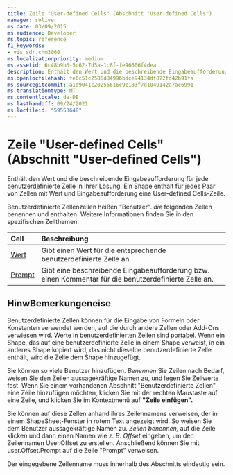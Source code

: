 ```yaml
---
title: Zeile "User-defined Cells" (Abschnitt "User-defined Cells")
manager: soliver
ms.date: 03/09/2015
ms.audience: Developer
ms.topic: reference
f1_keywords:
- vis_sdr.chm3060
ms.localizationpriority: medium
ms.assetid: 6c48b9b3-5c62-7d5a-1c8f-fe96606f4dea
description: Enthält den Wert und die beschreibende Eingabeaufforderung für jede benutzerdefinierte Zelle in Ihrer Lösung. Ein Shape enthält für jedes Paar von Zellen mit Wert und Eingabeaufforderung eine User-defined Cells-Zeile.
ms.openlocfilehash: fe6c51c2586d84996bdce94134df872fd42b91fa
ms.sourcegitcommit: a1d9041c20256616c9c183f7d1049142a7ac6991
ms.translationtype: MT
ms.contentlocale: de-DE
ms.lasthandoff: 09/24/2021
ms.locfileid: "59553648"
---
```

# <a name="user-defined-cells-row-user-defined-cells-section"></a>Zeile "User-defined Cells" (Abschnitt "User-defined Cells")

Enthält den Wert und die beschreibende Eingabeaufforderung für jede benutzerdefinierte Zelle in Ihrer Lösung. Ein Shape enthält für jedes Paar von Zellen mit Wert und Eingabeaufforderung eine User-defined Cells-Zeile.
  
Benutzerdefinierte Zellenzeilen heißen "Benutzer". *die*  folgenden Zellen benennen und enthalten. Weitere Informationen finden Sie in den spezifischen Zellthemen. 
  
|**Cell**|**Beschreibung**|
|:-----|:-----|
|[Wert](value-cell-user-defined-cells-section.md) <br/> |Gibt einen Wert für die entsprechende benutzerdefinierte Zelle an.  <br/> |
|[Prompt](prompt-cell-user-defined-cells-section.md) <br/> |Gibt eine beschreibende Eingabeaufforderung bzw. einen Kommentar für die benutzerdefinierte Zelle an.  <br/> |
   
## <a name="remarks"></a>HinwBemerkungeneise

Benutzerdefinierte Zellen können für die Eingabe von Formeln oder Konstanten verwendet werden, auf die durch andere Zellen oder Add-Ons verwiesen wird. Werte in benutzerdefinierten Zellen sind portabel. Wenn ein Shape, das auf eine benutzerdefinierte Zelle in einem Shape verweist, in ein anderes Shape kopiert wird, das nicht dieselbe benutzerdefinierte Zelle enthält, wird die Zelle dem Shape hinzugefügt.
  
 Sie können so viele Benutzer hinzufügen.  *Benennen*  Sie Zeilen nach Bedarf, weisen Sie den Zeilen aussagekräftige Namen zu, und legen Sie Zellwerte fest. Wenn Sie einem vorhandenen Abschnitt "Benutzerdefinierte Zellen" eine Zeile hinzufügen möchten, klicken Sie mit der rechten Maustaste auf eine Zeile, und klicken Sie im Kontextmenü auf **"Zeile einfügen".** 
  
Sie können auf diese Zellen anhand ihres Zeilennamens verweisen, der in einem ShapeSheet-Fenster in rotem Text angezeigt wird. So weisen Sie dem Benutzer aussagekräftige Namen zu. *Zeilen benennen,*  auf die Zeile klicken und dann einen Namen wie  *z. B. Offset*  eingeben, um den Zeilennamen User.Offset zu erstellen. Anschließend können Sie mit user.Offset.Prompt auf die Zelle "Prompt" verweisen. 
  
Der eingegebene Zeilenname muss innerhalb des Abschnitts eindeutig sein.
  

